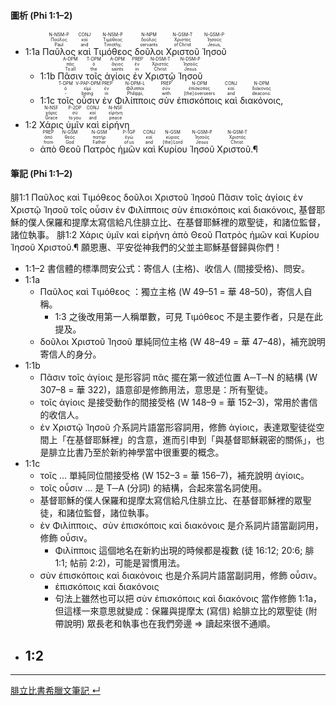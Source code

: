 #### 圖析 (Phi 1:1–2)

- <rt>1:1a</rt> <RUBY><ruby><ruby>Παῦλος<rt>Paul</rt></ruby><rt>Παῦλος</rt></ruby><rt>N-NSM-P</rt></RUBY> <RUBY><ruby><ruby>καὶ<rt>and</rt></ruby><rt>καί</rt></ruby><rt>CONJ</rt></RUBY> <RUBY><ruby><ruby>Τιμόθεος<rt>Timothy,</rt></ruby><rt>Τιμόθεος</rt></ruby><rt>N-NSM-P</rt></RUBY> <RUBY><ruby><ruby>δοῦλοι<rt>servants</rt></ruby><rt>δοῦλος</rt></ruby><rt>N-NPM</rt></RUBY> <RUBY><ruby><ruby>Χριστοῦ<rt>of Christ</rt></ruby><rt>Χριστός</rt></ruby><rt>N-GSM-T</rt></RUBY> <RUBY><ruby><ruby>Ἰησοῦ<rt>Jesus,</rt></ruby><rt>Ἰησοῦς</rt></ruby><rt>N-GSM-P</rt></RUBY> 
	- <rt>1:1b</rt> <RUBY><ruby><ruby>Πᾶσιν<rt>To all</rt></ruby><rt>πᾶς</rt></ruby><rt>A-DPM</rt></RUBY> <RUBY><ruby><ruby>τοῖς<rt>the</rt></ruby><rt>ὁ</rt></ruby><rt>T-DPM</rt></RUBY> <RUBY><ruby><ruby>ἁγίοις<rt>saints</rt></ruby><rt>ἅγιος</rt></ruby><rt>A-DPM</rt></RUBY> <RUBY><ruby><ruby>ἐν<rt>in</rt></ruby><rt>ἐν</rt></ruby><rt>PREP</rt></RUBY> <RUBY><ruby><ruby>Χριστῷ<rt>Christ</rt></ruby><rt>Χριστός</rt></ruby><rt>N-DSM-T</rt></RUBY> <RUBY><ruby><ruby>Ἰησοῦ<rt>Jesus</rt></ruby><rt>Ἰησοῦς</rt></ruby><rt>N-DSM-P</rt></RUBY> 
	-  <rt>1:1c</rt> <RUBY><ruby><ruby>τοῖς<rt>‑</rt></ruby><rt>ὁ</rt></ruby><rt>T-DPM</rt></RUBY> <RUBY><ruby><ruby>οὖσιν<rt>being</rt></ruby><rt>εἰμί</rt></ruby><rt>V-PAP-DPM</rt></RUBY> <RUBY><ruby><ruby>ἐν<rt>in</rt></ruby><rt>ἐν</rt></ruby><rt>PREP</rt></RUBY> <RUBY><ruby><ruby>Φιλίπποις<rt>Philippi,</rt></ruby><rt>Φίλιπποι</rt></ruby><rt>N-DPM-L</rt></RUBY> <RUBY><ruby><ruby>σὺν<rt>with</rt></ruby><rt>σύν</rt></ruby><rt>PREP</rt></RUBY> <RUBY><ruby><ruby>ἐπισκόποις<rt>[the] overseers</rt></ruby><rt>ἐπίσκοπος</rt></ruby><rt>N-DPM</rt></RUBY> <RUBY><ruby><ruby>καὶ<rt>and</rt></ruby><rt>καί</rt></ruby><rt>CONJ</rt></RUBY> <RUBY><ruby><ruby>διακόνοις,<rt>deacons:</rt></ruby><rt>διάκονος</rt></ruby><rt>N-DPM</rt></RUBY> 
- <rt>1:2</rt> <RUBY><ruby><ruby>Χάρις<rt>Grace</rt></ruby><rt>χάρις</rt></ruby><rt>N-NSF</rt></RUBY> <RUBY><ruby><ruby>ὑμῖν<rt>to you</rt></ruby><rt>σύ</rt></ruby><rt>P-2DP</rt></RUBY> <RUBY><ruby><ruby>καὶ<rt>and</rt></ruby><rt>καί</rt></ruby><rt>CONJ</rt></RUBY> <RUBY><ruby><ruby>εἰρήνη<rt>peace</rt></ruby><rt>εἰρήνη</rt></ruby><rt>N-NSF</rt></RUBY> 
	- <RUBY><ruby><ruby>ἀπὸ<rt>from</rt></ruby><rt>ἀπό</rt></ruby><rt>PREP</rt></RUBY> <RUBY><ruby><ruby>Θεοῦ<rt>God</rt></ruby><rt>θεός</rt></ruby><rt>N-GSM</rt></RUBY> <RUBY><ruby><ruby>Πατρὸς<rt>Father</rt></ruby><rt>πατήρ</rt></ruby><rt>N-GSM</rt></RUBY> <RUBY><ruby><ruby>ἡμῶν<rt>of us</rt></ruby><rt>ἐγώ</rt></ruby><rt>P-1GP</rt></RUBY> <RUBY><ruby><ruby>καὶ<rt>and</rt></ruby><rt>καί</rt></ruby><rt>CONJ</rt></RUBY> <RUBY><ruby><ruby>Κυρίου<rt>[the] Lord</rt></ruby><rt>κύριος</rt></ruby><rt>N-GSM</rt></RUBY> <RUBY><ruby><ruby>Ἰησοῦ<rt>Jesus</rt></ruby><rt>Ἰησοῦς</rt></ruby><rt>N-GSM-P</rt></RUBY> <RUBY><ruby><ruby>Χριστοῦ.¶<rt>Christ.</rt></ruby><rt>Χριστός</rt></ruby><rt>N-GSM-T</rt></RUBY> 



#### 筆記 (Phi 1:1–2)
腓1:1 Παῦλος καὶ Τιμόθεος δοῦλοι Χριστοῦ Ἰησοῦ Πᾶσιν τοῖς ἁγίοις ἐν Χριστῷ Ἰησοῦ τοῖς οὖσιν ἐν Φιλίπποις σὺν ἐπισκόποις καὶ διακόνοις, 基督耶穌的僕人保羅和提摩太寫信給凡住腓立比、在基督耶穌裡的眾聖徒，和諸位監督，諸位執事。 
腓1:2 Χάρις ὑμῖν καὶ εἰρήνη ἀπὸ Θεοῦ Πατρὸς ἡμῶν καὶ Κυρίου Ἰησοῦ Χριστοῦ.¶ 願恩惠、平安從神我們的父並主耶穌基督歸與你們！ 

- 1:1–2 書信體的標準問安公式：寄信人 (主格)、收信人 (間接受格)、問安。
- 1:1a 
	- Παῦλος καὶ Τιμόθεος ：獨立主格 (W 49–51 = 華 48–50)，寄信人自稱。
		- 1:3 之後改用第一人稱單數，可見 Τιμόθεος 不是主要作者，只是在此提及。
	- δοῦλοι Χριστοῦ Ἰησοῦ  單純同位主格 (W 48–49 = 華 47–48)，補充說明寄信人的身分。
- 1:1b
	- Πᾶσιν τοῖς ἁγίοις 是形容詞 πᾶς 擺在第一敘述位置 A─T─N 的結構 (W 307–8 = 華 322)，語意卻是修飾用法，意思是：所有聖徒。
	- τοῖς ἁγίοις 是接受動作的間接受格 (W 148–9 = 華 152–3)，常用於書信的收信人。
	- ἐν Χριστῷ Ἰησοῦ 介系詞片語當形容詞用，修飾 ἁγίοις，表達眾聖徒從空間上「在基督耶穌裡」的含意，進而引申到「與基督耶穌親密的關係」，也是腓立比書乃至於新約神學當中很重要的概念。
- 1:1c
	- τοῖς … 單純同位間接受格 (W 152–3 = 華 156–7)，補充說明 ἁγίοις。
	- τοῖς οὖσιν ... 是 T─A (分詞) 的結構，合起來當名詞使用。
	- 基督耶穌的僕人保羅和提摩太寫信給凡住腓立比、在基督耶穌裡的眾聖徒，和諸位監督，諸位執事。
	- ἐν Φιλίπποις、σὺν ἐπισκόποις καὶ διακόνοις 是介系詞片語當副詞用，修飾 οὖσιν。
		- Φιλίπποις 這個地名在新約出現的時候都是複數 (徒 16:12; 20:6; 腓 1:1; 帖前 2:2)，可能是習慣用法。
	- σὺν ἐπισκόποις καὶ διακόνοις 也是介系詞片語當副詞用，修飾 οὖσιν。
		- ἐπισκόποις καὶ διακόνοις
		- 句法上雖然也可以把 σὺν ἐπισκόποις καὶ διακόνοις 當作修飾 1:1a，但這樣一來意思就變成：保羅與提摩太 (寫信) 給腓立比的眾聖徒 (附帶說明) 眾長老和執事也在我們旁邊 ⇒ 讀起來很不通順。
- 1:2
	- 

---
[腓立比書希臘文筆記  ↵](Philippians-Notes.md)

